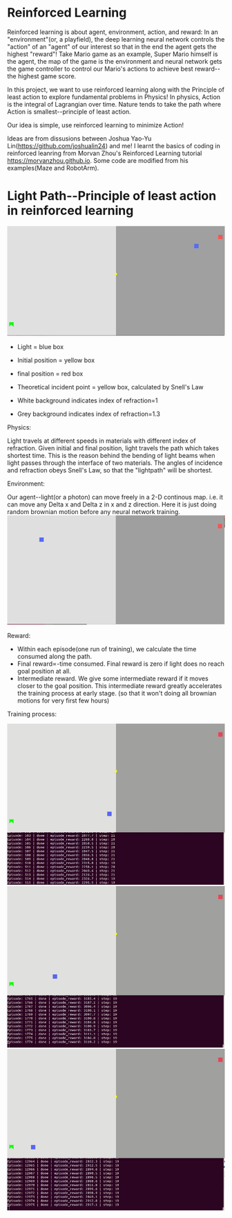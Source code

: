 # Reinforced Learning
Reinforced learning is about agent, environment, action, and reward: In an "environment"(or, a playfield), the deep learning neural network controls the "action" of an "agent" of our interest so that in the end the agent gets the highest "reward"! 
Take Mario game as an example, Super Mario himself is the agent, the map of the game is the environment and neural network gets the game controller to control our Mario's actions to achieve best reward--the highest game score.


In this project, we want to use reinforced learning along with the Principle of least action to explore fundamental problems in Physics!
In physics, Action is the integral of Lagrangian over time. Nature tends to take the path where Action is smallest--principle of least action.

Our idea is simple, use reinforced learning to minimize Action!




Ideas are from dissusions between Joshua Yao-Yu Lin(https://github.com/joshualin24) and me!
I learnt the basics of coding in reinforced leanring from Morvan Zhou's Reinforced Learning tutorial https://morvanzhou.github.io. Some code are modified from his examples(Maze and RobotArm).


 # Light Path--Principle of least action in reinforced learning
![](lightpathresult.gif)

- Light = blue box

- Initial position = yellow box

- final position = red box

- Theoretical incident point = yellow box, calculated by Snell's Law

- White background indicates index of refraction=1

- Grey background indicates index of refraction=1.3



Physics: 

Light travels at different speeds in materials with different index of refraction. Given initial and final position, light travels the path which takes shortest time. This is the reason behind the bending of light beams when light passes through the interface of two materials. The angles of incidence and refraction obeys Snell's Law, so that the "lightpath" will be shortest.



Environment:

Our agent--light(or a photon) can move freely in a 2-D continous map. i.e. it can move any Delta x and Delta z in x and z direction. Here it is just doing random brownian motion before any neural network training.
![](env.gif)



Reward: 

- Within each episode(one run of training), we calculate the time consumed along the path.
- Final reward∝-time consumed. Final reward is zero if light does no reach goal position at all.
- Intermediate reward. We give some intermediate reward if it moves closer to the goal position. This intermediate reward greatly accelerates the training process at early stage. (so that it won't doing all brownian motions for very first few hours)



Training process:

![](progress1.gif)
![](progress2.gif)
![](progress3.gif)
